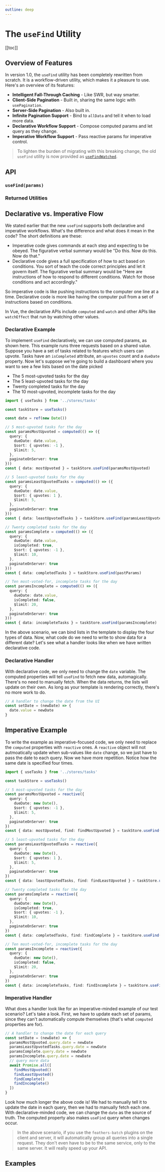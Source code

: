 ```yaml
---
outline: deep
---
```


<script setup>
import Badge from '../components/Badge.vue'
import BlockQuote from '../components/BlockQuote.vue'
</script>

# The `useFind` Utility

[[toc]]

## Overview of Features

In version 1.0, the `useFind` utility has been completely rewritten from scratch.  It is a workflow-driven utility, which makes it a pleasure to use. Here's an overview of its features:

- **Intelligent Fall-Through Caching** - Like SWR, but way smarter.
- **Client-Side Pagination** - Built in, sharing the same logic with `usePagination`.
- **Server-Side Pagination** - Also built in.
- **Infinite Pagination Support** - Bind to `allData` and tell it when to load more data.
- **Declarative Workflow Support** - Compose computed params and let query as they change.
- **Imperative Workflow Support** - Pass reactive params for imperative control.

<BlockQuote>

To lighten the burden of migrating with this breaking change, the old `useFind` utility is now provided as [`useFindWatched`](./use-find-watched).

</BlockQuote>

## API

### `useFind(params)`

### Returned Utilities

## Declarative vs. Imperative Flow

We stated earlier that the new `useFind` supports both declarative and imperative workflows. What's the difference and what does it mean in the code?  The short definitions are these:

- Imperative code gives commands at each step and expecting to be obeyed. The figurative verbal summary would be "Do this. Now do this. Now do that."
- Declarative code gives a full specification of how to act based on conditions. You sort of teach the code correct principles and let it govern itself. The figurative verbal summary would be "Here are instructions of how to respond to different conditions. Watch for those conditions and act accordingly."

So imperative code is like pushing instructions to the computer one line at a time.  Declarative code is more like having the computer pull from a set of instructions based on conditions.

In Vue, the declarative APIs include `computed` and `watch` and other APIs like `watchEffect` that run by watching other values.

### Declarative Example

To implement `useFind` declaratively, we can use computed params, as shown here.  This example runs three requests based on a shared value. Suppose you have a set of tasks related to features which users can upvote.  Tasks have an `isCompleted` attribute, an `upvotes` count and a `dueDate` property.  Now let's suppose we're going to build a dashboard where you want to see a few lists based on the date picked

- The 5 most-upvoted tasks for the day
- The 5 least-upvoted tasks for the day
- Twenty completed tasks for the day
- The 10 most-upvoted, incomplete tasks for the day

```ts
import { useTasks } from '../stores/tasks'

const taskStore = useTasks()

const date = ref(new Date())

// 5 most-upvoted tasks for the day
const paramsMostUpvoted = computed(() => ({ 
  query: { 
    dueDate: date.value, 
    $sort: { upvotes: -1 },
    $limit: 5,
  },
  paginateOnServer: true
}))
const { data: mostUpvoted } = taskStore.useFind(paramsMostUpvoted)

// 5 least-upvoted tasks for the day
const paramsLeastUpvotedTasks = computed(() => ({ 
  query: { 
    dueDate: date.value, 
    $sort: { upvotes: 1 },
    $limit: 5,
  },
  paginateOnServer: true
}))
const { data: leastUpvotedTasks } = taskStore.useFind(paramsLeastUpvoted)

// Twenty completed tasks for the day
const paramsComplete = computed(() => ({ 
  query: { 
    dueDate: date.value, 
    isCompleted: true,
    $sort: { upvotes: -1 },
    $limit: 10,
  },
  paginateOnServer: true
}))
const { data: completedTasks } = taskStore.useFind(pastParams)

// Ten most-voted-for, incomplete tasks for the day
const paramsIncomplete = computed(() => ({ 
  query: { 
    dueDate: date.value, 
    isCompleted: false,
    $limit: 20,
  },
  paginateOnServer: true
}))
const { data: incompleteTasks } = taskStore.useFind(paramsIncomplete)
```

In the above scenario, we can bind lists in the template to display the four types of data.  Now, what code do we need to write to show data for a different date?  Let's see what a handler looks like when we have written declarative code.

### Declarative Handler

With declarative code, we only need to change the `date` variable.  The computed properties will tell `useFind` to fetch new data, automagically. There's no need to manually fetch. When the data returns, the lists will update on their own. As long as your template is rendering correctly, there's no more work to do.

```ts
// A handler to change the date from the UI
const setDate = (newDate) => {
  date.value = newDate
}
```

## Imperative Example

To write the example as imperative-focused code, we only need to replace the `computed` properties with `reactive` ones. A `reactive` object will not autmoatically update when sub-values like `date` change, so we just have to pass the date to each query.  Now we have more repetition. Notice how the same date is specified four times.

```ts
import { useTasks } from '../stores/tasks'

const taskStore = useTasks()

// 5 most-upvoted tasks for the day
const paramsMostUpvoted = reactive({ 
  query: { 
    dueDate: new Date(), 
    $sort: { upvotes: -1 },
    $limit: 5,
  },
  paginateOnServer: true
})
const { data: mostUpvoted, find: findMostUpvoted } = taskStore.useFind(paramsMostUpvoted)

// 5 least-upvoted tasks for the day
const paramsLeastUpvotedTasks = reactive({ 
  query: { 
    dueDate: new Date(), 
    $sort: { upvotes: 1 },
    $limit: 5,
  },
  paginateOnServer: true
})
const { data: leastUpvotedTasks, find: findLeastUpvoted } = taskStore.useFind(paramsLeastUpvoted)

// Twenty completed tasks for the day
const paramsComplete = reactive({ 
  query: { 
    dueDate: new Date(), 
    isCompleted: true,
    $sort: { upvotes: -1 },
    $limit: 10,
  },
  paginateOnServer: true
})
const { data: completedTasks, find: findComplete } = taskStore.useFind(pastParams)

// Ten most-voted-for, incomplete tasks for the day
const paramsIncomplete = reactive({ 
  query: { 
    dueDate: new Date(), 
    isCompleted: false,
    $limit: 20,
  },
  paginateOnServer: true
})
const { data: incompleteTasks, find: findIncomplete } = taskStore.useFind(paramsIncomplete)
```

### Imperative Handler

What does a handler look like for an imperative-minded example of our test scenario?  Let's take a look.  First, we have to update each set of params, since they can't automatically compute themselves (that's what `computed` properties are for).

```ts
// A handler to change the date for each query
const setDate = (newDate) => {
  paramsMostUpvoted.query.date = newDate
  paramsLeastUpvotedTasks.query.date = newDate
  paramsComplete.query.date = newDate
  paramsIncomplete.query.date = newDate
  // query more data
  await Promise.all([
    findMostUpvoted()
    findLeastUpvoted()
    findComplete()
    findIncomplete()
  ])
}
```

Look how much longer the above code is!  We had to manually tell it to update the date in each query, then we had to manually fetch each one.  With declarative-minded code, we can change the `date` as the source of truth.  The computed property also makes `useFind` query when changes occur.

<BlockQuote>

In the above scenario, if you use the `feathers-batch` plugins on the client and server, it will automatically group all queries into a single request.  They don't even have to be to the same service, only to the same server. It will really speed up your API.

</BlockQuote>

## Examples
